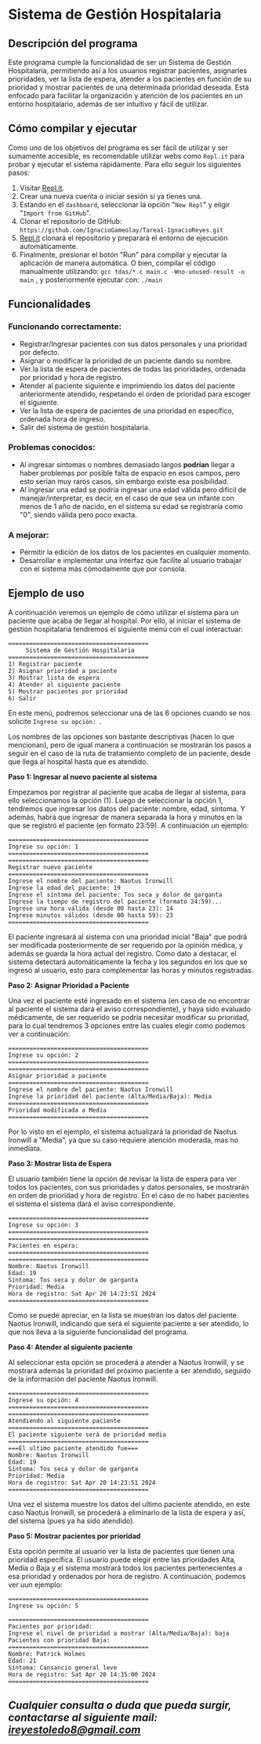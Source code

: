 # Sistema de Gestión Hospitalaria

## Descripción del programa

Este programa cumple la funcionalidad de ser un Sistema de Gestión Hospitalaria, permitiendo así a los usuarios registrar pacientes, asignarles prioridades, ver la lista de espera, atender a los pacientes en función de su prioridad y mostrar pacientes de una determinada prioridad deseada. Está enfocado para facilitar la organización y atención de los pacientes en un entorno hospitalario, además de ser intuitivo y fácil de utilizar.

## Cómo compilar y ejecutar

Como uno de los objetivos del programa es ser fácil de utilizar y ser sumamente accesible, es recomendable utilizar webs como `Repl.it` para probar y ejecutar el sistema rápidamente. 
Para ello seguir los siguientes pasos:

1. Visitar [Repl.it](https://repl.it/).
2. Crear una nueva cuenta o iniciar sesión si ya tienes una.
3. Estando en el `dashboard`, seleccionar la opción "`New Repl`" y eligir "`Import from GitHub`".
4. Clonar el repositorio de GitHub: `https://github.com/IgnacioGameolay/Tarea1-IgnacioReyes.git`
5. [Repl.it](http://repl.it/) clonará el repositorio y preparará el entorno de ejecución automáticamente.
6. Finalmente, presionar el botón "Run" para compilar y ejecutar la aplicación de manera automática. O bien, compilar el código manualmente utilizando: `gcc tdas/*.c main.c -Wno-unused-result -o main` , y posteriormente ejecutar con: `./main`



## Funcionalidades

### Funcionando correctamente:

- Registrar/Ingresar pacientes con sus datos personales y una prioridad por defecto.
- Asignar o modificar la prioridad de un paciente dando su nombre.
- Ver la lista de espera de pacientes de todas las prioridades, ordenada por prioridad y hora de registro.
- Atender al paciente siguiente e imprimiendo los datos del paciente anteriormente atendido, respetando el orden de prioridad para escoger el siguiente.
- Ver la lista de espera de pacientes de una prioridad en específico, ordenada hora de ingreso.
- Salir del sistema de gestión hospitalaria.

### Problemas conocidos:

- Al ingresar síntomas o nombres demasiado largos **podrían** llegar a haber problemas por posible falta de espacio en esos campos, pero esto serían muy raros casos, sin embargo existe esa posibilidad.
- Al ingresar una edad se podría ingresar una edad válida pero difícil de manejar/interpretar, es decir, en el caso de que sea un infante con menos de 1 año de nacido, en el sistema su edad se registraría como "0", siendo válida pero poco exacta.

### A mejorar:

- Permitir la edición de los datos de los pacientes en cualquier momento.
- Desarrollar e implementar una interfaz que facilite al usuario trabajar con el sistema más cómodamente que por consola.

## Ejemplo de uso
A continuación veremos un ejemplo de cómo utilizar el sistema para un paciente que acaba de llegar al hospital.
Por ello, al iniciar el sistema de gestión hospitalaria tendremos el siguiente menú con el cual interactuar:

``` 
========================================
     Sistema de Gestión Hospitalaria
========================================
1) Registrar paciente
2) Asignar prioridad a paciente
3) Mostrar lista de espera
4) Atender al siguiente paciente
5) Mostrar pacientes por prioridad
6) Salir
```
En este menú, podremos seleccionar una de las 6 opciones cuando se nos solicite `Ingrese su opción: `.

Los nombres de las opciones son bastante descriptivas (hacen lo que mencionan), pero de igual manera a continuación se mostrarán los pasos a seguir en el caso de la ruta de tratamiento completo de un paciente, desde que llega al hospital hasta que es atendido.


**Paso 1: Ingresar al nuevo paciente al sistema**

Empezamos por registrar al paciente que acaba de llegar al sistema, para ello seleccionamos la opción (1).
Luego de seleccionar la opción 1, tendremos que ingresar los datos del paciente: nombre, edad, síntoma. Y además, habrá que ingresar de manera separada la hora y minutos en la que se registró el paciente (en formato 23:59). A continuación un ejemplo:

```
========================================
Ingrese su opción: 1
========================================
========================================
Registrar nuevo paciente
========================================
Ingrese el nombre del paciente: Naotus Ironwill
Ingrese la edad del paciente: 19
Ingrese el síntoma del paciente: Tos seca y dolor de garganta
Ingrese la tiempo de registro del paciente (formato 24:59)... 
Ingrese una hora válida (desde 00 hasta 23): 14
Ingrese minutos válidos (desde 00 hasta 59): 23
========================================
```

El paciente ingresará al sistema con una prioridad inicial "Baja" que podrá ser modificada posteriormente de ser requerido por la opinión médica, y además se guarda la hora actual del registro. Como dato a destacar, el sistema detectará automáticamente la fecha y los segundos en los que se ingresó al usuario, esto para complementar las horas y minutos registradas.

**Paso 2: Asignar Prioridad a Paciente**

Una vez el paciente esté ingresado en el sistema (en caso de no encontrar al paciente el sistema dará el aviso correspondiente), y haya sido evaluado médicamente, de ser requerido se podría necesitar modificar su prioridad, para lo cual tendremos 3 opciones entre las cuales elegir como podemos ver a continuación:

```
========================================
Ingrese su opción: 2
========================================
========================================
Asignar prioridad a paciente
========================================
Ingrese el nombre del paciente: Naotus Ironwill
Ingrese la prioridad del paciente (Alta/Media/Baja): Media
========================================
Prioridad modificada a Media
========================================
```

Por lo visto en el ejemplo, el sistema actualizará la prioridad de Naotus Ironwill a "Media", ya que su caso requiere atención moderada, mas no inmediata.

**Paso 3: Mostrar lista de Espera**

El usuario también tiene la opción de revisar la lista de espera para ver todos los pacientes, con sus prioridades y datos personales, se mostrarán en orden de prioridad y hora de registro. 
En el caso de no haber pacientes el sistema el sistema dará el aviso correspondiente.

```
========================================
Ingrese su opción: 3
========================================
========================================
Pacientes en espera: 
========================================
========================================
Nombre: Naotus Ironwill
Edad: 19
Síntoma: Tos seca y dolor de garganta
Prioridad: Media
Hora de registro: Sat Apr 20 14:23:51 2024
======================================== 
```

Como se puede apreciar, en la lista se muestran los datos del paciente Naotus Ironwill, indicando que será el siguiente paciente a ser atendido, lo que nos lleva a la siguiente funcionalidad del programa. 

**Paso 4: Atender al siguiente paciente**

Al seleccionar esta opción se procederá a atender a Naotus Ironwill, y se mostrará además la prioridad del próximo paciente a ser atendido, seguido de la información del paciente Naotus Ironwill.

```
========================================
Ingrese su opción: 4
========================================
========================================
Atendiendo al siguiente paciente
========================================
El paciente siguiente será de prioridad media
========================================
===El ultimo paciente atendido fue===
Nombre: Naotus Ironwill
Edad: 19
Síntoma: Tos seca y dolor de garganta
Prioridad: Media
Hora de registro: Sat Apr 20 14:23:51 2024
========================================
```

Una vez el sistema muestre los datos del ultimo paciente atendido, en este caso Naotus Ironwill, se procederá a eliminarlo de la lista de espera y así, del sistema (pues ya ha sido atendido).

**Paso 5: Mostrar pacientes por prioridad**

Esta opción permite al usuario ver la lista de pacientes que tienen una prioridad específica. El usuario puede elegir entre las prioridades Alta, Media o Baja y el sistema mostrará todos los pacientes pertenecientes a esa prioridad y ordenados por hora de registro. A continuación, podemos ver uun ejemplo:


```
========================================
Ingrese su opción: 5

========================================
Pacientes por prioridad:
Ingrese el nivel de prioridad a mostrar (Alta/Media/Baja): baja
Pacientes con prioridad Baja:
========================================
Nombre: Patrick Holmes
Edad: 21
Síntoma: Cansancio general leve
Hora de registro: Sat Apr 20 14:35:00 2024
========================================
```


***Cualquier consulta o duda que pueda surgir, contactarse al siguiente mail: 
ireyestoledo8@gmail.com***
-
